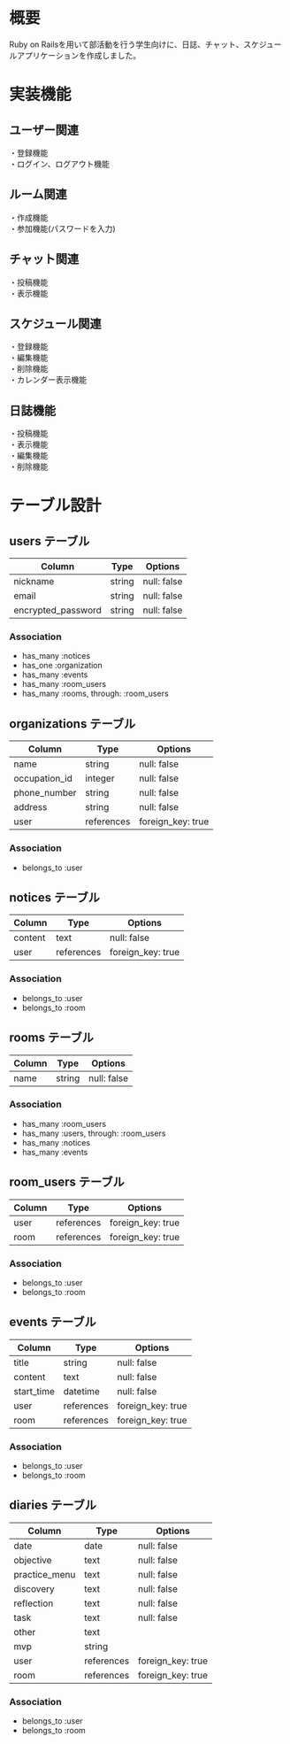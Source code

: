 # 概要
 Ruby on Railsを用いて部活動を行う学生向けに、日誌、チャット、スケジュールアプリケーションを作成しました。

# 実装機能

## ユーザー関連
  ・登録機能<br>
  ・ログイン、ログアウト機能<br>

## ルーム関連
  ・作成機能<br>
  ・参加機能(パスワードを入力)<br>

## チャット関連
  ・投稿機能<br>
  ・表示機能<br>

## スケジュール関連
  ・登録機能<br>
  ・編集機能<br>
  ・削除機能<br>
  ・カレンダー表示機能<br>

## 日誌機能
  ・投稿機能<br>
  ・表示機能<br>
  ・編集機能<br>
  ・削除機能<br>

# テーブル設計

## users テーブル

| Column             | Type   | Options     |
| ------------------ | ------ | ----------- |
| nickname           | string | null: false |
| email              | string | null: false |
| encrypted_password | string | null: false |

### Association

- has_many :notices
- has_one :organization
- has_many :events
- has_many :room_users
- has_many :rooms, through: :room_users

## organizations テーブル

| Column             | Type       | Options           |
| ------------------ | ---------- | ----------------- |
| name               | string     | null: false       |
| occupation_id      | integer    | null: false       |
| phone_number       | string     | null: false       |
| address            | string     | null: false       |
| user               | references | foreign_key: true |

### Association

- belongs_to :user

## notices テーブル

| Column             | Type       | Options           |
| ------------------ | ---------- | ----------------- |
| content            | text       | null: false       |
| user               | references | foreign_key: true |

### Association

- belongs_to :user
- belongs_to :room

## rooms テーブル

| Column             | Type       | Options           |
| ------------------ | ---------- | ----------------- |
| name               | string     | null: false       |

### Association

- has_many :room_users
- has_many :users, through: :room_users
- has_many :notices
- has_many :events

## room_users テーブル

| Column             | Type       | Options           |
| ------------------ | ---------- | ----------------- |
| user               | references | foreign_key: true |
| room               | references | foreign_key: true |

### Association

- belongs_to :user
- belongs_to :room

## events テーブル

| Column             | Type       | Options           |
| ------------------ | ---------- | ----------------- |
| title              | string     | null: false       |
| content            | text       | null: false       |
| start_time         | datetime   | null: false       |
| user               | references | foreign_key: true |
| room               | references | foreign_key: true |

### Association

- belongs_to :user
- belongs_to :room

## diaries テーブル

| Column             | Type       | Options           |
| ------------------ | ---------- | ----------------- |
| date               | date       | null: false       |
| objective          | text       | null: false       |
| practice_menu      | text       | null: false       |
| discovery          | text       | null: false       |
| reflection         | text       | null: false       |
| task               | text       | null: false       |
| other              | text       |                   |
| mvp                | string     |                   |
| user               | references | foreign_key: true |
| room               | references | foreign_key: true |

### Association

- belongs_to :user
- belongs_to :room
